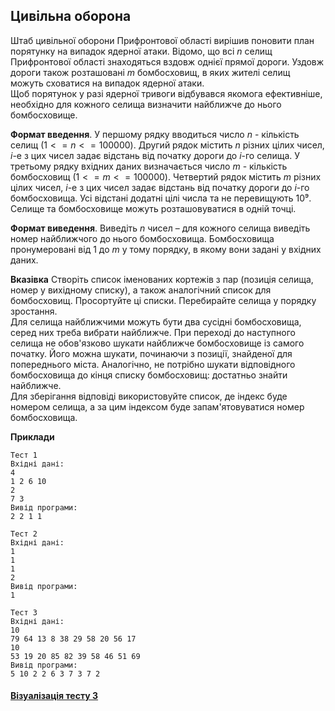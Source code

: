 ## Цивільна оборона
Штаб цивільної оборони Прифронтової області вирішив поновити план порятунку на випадок ядерної атаки. Відомо,
що всі $n$ селищ Прифронтової області знаходяться вздовж однієї прямої дороги. Уздовж дороги також розташовані 
$m$ бомбосховищ, в яких жителі селищ можуть сховатися на випадок ядерної атаки.  
Щоб порятунок у разі ядерної тривоги відбувався якомога ефективніше, необхідно для кожного селища визначити
найближче до нього бомбосховище.  

**Формат введення**. У першому рядку вводиться число $n$ - кількість селищ ($1<=n<=100000$). Другий рядок містить
$n$ різних цілих чисел, $i$-е з цих чисел задає відстань від початку дороги до $i$-го селища. У третьому рядку 
вхідних даних визначається число $m$ - кількість бомбосховищ ($1 <= m <= 100000$). Четвертий рядок містить $m$ 
різних цілих чисел, $i$-е з цих чисел задає відстань від початку дороги до $i$-го бомбосховища. Усі відстані 
додатні цілі числа та не перевищують $10⁹$. Селище та бомбосховище можуть розташовуватися в одній точці.  

**Формат виведення**. Виведіть $n$ чисел – для кожного селища виведіть номер найближчого до нього бомбосховища. 
Бомбосховища пронумеровані від $1$ до $m$ у тому порядку, в якому вони задані у вхідних даних.  

**Вказівка**
Створіть список іменованих кортежів з пар (позиція селища, номер у вихідному списку), а також аналогічний список 
для бомбосховищ. Просортуйте ці списки. Перебирайте селища у порядку зростання.  
Для селища найближчими можуть бути два сусідні бомбосховища, серед них треба вибрати найближче. При переході до
наступного селища не обов'язково шукати найближче бомбосховище із самого початку. Його можна шукати, починаючи з 
позиції, знайденої для попереднього міста. Аналогічно, не потрібно шукати відповідного бомбосховища до кінця 
списку бомбосховищ: достатньо знайти найближче.  
Для зберігання відповіді використовуйте список, де індекс буде номером селища, а за цим індексом буде 
запам'ятовуватися номер бомбосховища.  

**Приклади**  

```
Тест 1
Вхідні дані:
4
1 2 6 10
2
7 3
Вивід програми:
2 2 1 1

Тест 2
Вхідні дані:
1
1
1
2
Вивід програми:
1

Тест 3
Вхідні дані:
10
79 64 13 8 38 29 58 20 56 17
10
53 19 20 85 82 39 58 46 51 69
Вивід програми:
5 10 2 2 6 3 7 3 7 2
```
#### [Візуалізація тесту 3](https://docs.google.com/presentation/d/1BHfa_zEGk34FVyz9ALrm8e0c3CR84w60HyaF2nweL0s/edit?slide=id.g285a678e2a9_0_0#slide=id.g285a678e2a9_0_0)